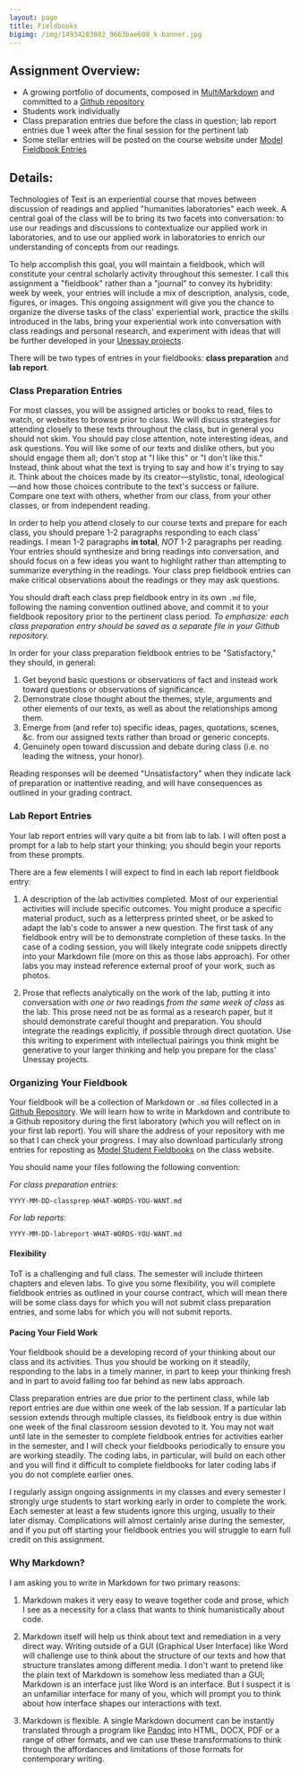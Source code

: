 ```yaml
---
layout: page
title: Fieldbooks
bigimg: /img/14934283002_9663bae608_k-banner.jpg
---
```


## Assignment Overview:

+ A growing portfolio of documents, composed in [MultiMarkdown](http://fletcherpenney.net/multimarkdown/) and committed to a [Github repository](https://github.com/)
+ Students work individually
+ Class preparation entries due before the class in question; lab report entries due 1 week after the final session for the pertinent lab
+ Some stellar entries will be posted on the course website under [Model Fieldbook Entries](/updates/models/)

## Details:

Technologies of Text is an experiential course that moves between discussion of readings and applied "humanities laboratories" each week. A central goal of the class will be to bring its two facets into conversation: to use our readings and discussions to contextualize our applied work in laboratories, and to use our applied work in laboratories to enrich our understanding of concepts from our readings. 

To help accomplish this goal, you will maintain a fieldbook, which will constitute your central scholarly activity throughout this semester. I call this assignment a "fieldbook" rather than a "journal" to convey its hybridity: week by week, your entries will include a mix of description, analysis, code, figures, or images. This ongoing assignment will give you the chance to organize the diverse tasks of the class' experiential work, practice the skills introduced in the labs, bring your experiential work into conversation with class readings and personal research, and experiment with ideas that will be further developed in your [Unessay projects](/assignments/unessay). 

There will be two types of entries in your fieldbooks: **class preparation** and **lab report**. 

### Class Preparation Entries

For most classes, you will be assigned articles or books to read, files to watch, or websites to browse prior to class. We will discuss strategies for attending closely to these texts throughout the class, but in general you should not skim. You should pay close attention, note interesting ideas, and ask questions. You will like some of our texts and dislike others, but you should engage them all; don't stop at "I like this" or "I don't like this." Instead, think about what the text is trying to say and how it's trying to say it. Think about the choices made by its creator—stylistic, tonal, ideological—and how those choices contribute to the text's success or failure. Compare one text with others, whether from our class, from your other classes, or from independent reading.

In order to help you attend closely to our course texts and prepare for each class, you should prepare 1-2 paragraphs responding to each class' readings. I mean 1-2 paragraphs **in total**, *NOT* 1-2 paragraphs per reading. Your entries should synthesize and bring readings into conversation, and should focus on a few ideas you want to highlight rather than attempting to summarize everything in the readings. Your class prep fieldbook entries can make critical observations about the readings or they may ask questions. 

You should draft each class prep fieldbook entry in its own `.md` file, following the naming convention outlined above, and commit it to your fieldbook repository prior to the pertinent class period. *To emphasize: each class preparation entry should be saved as a separate file in your Github repository.*

In order for your class preparation fieldbook entries to be "Satisfactory," they should, in general:

1. Get beyond basic questions or observations of fact and instead work toward questions or observations of significance. 
2. Demonstrate close thought about the themes, style, arguments and other elements of our texts, as well as about the relationships among them. 
3. Emerge from (and refer to) specific ideas, pages, quotations, scenes, &c. from our assigned texts rather than broad or generic concepts.
4. Genuinely open toward discussion and debate during class (i.e. no leading the witness, your honor). 

Reading responses will be deemed "Unsatisfactory" when they indicate lack of preparation or inattentive reading, and will have consequences as outlined in your grading contract.

### Lab Report Entries

Your lab report entries will vary quite a bit from lab to lab. I will often post a prompt for a lab to help start your thinking; you should begin your reports from these prompts. 

There are a few elements I will expect to find in each lab report fieldbook entry:

1. A description of the lab activities completed. Most of our experiential activities will include specific outcomes. You might produce a specific material product, such as a letterpress printed sheet, or be asked to adapt the lab's code to answer a new question. The first task of any fieldbook entry will be to demonstrate completion of these tasks. In the case of a coding session, you will likely integrate code snippets directly into your Markdown file (more on this as those labs approach). For other labs you may instead reference external proof of your work, such as photos.

2. Prose that reflects analytically on the work of the lab, putting it into conversation with *one or two* readings *from the same week of class* as the lab. This prose need not be as formal as a research paper, but it should demonstrate careful thought and preparation. You should integrate the readings explicitly, if possible through direct quotation. Use this writing to experiment with intellectual pairings you think might be generative to your larger thinking and help you prepare for the class' Unessay projects.

### Organizing Your Fieldbook

Your fieldbook will be a collection of Markdown or `.md` files collected in a [Github Repository](https://github.com/). We will learn how to write in Markdown and contribute to a Github repository during the first laboratory (which you will reflect on in your first lab report). You will share the address of your repository with me so that I can check your progress. I may also download particularly strong entries for reposting as [Model Student Fieldbooks](/updates/models/) on the class website.

You should name your files following the following convention:

*For class preparation entries:*

`YYYY-MM-DD-classprep-WHAT-WORDS-YOU-WANT.md`

*For lab reports:*

`YYYY-MM-DD-labreport-WHAT-WORDS-YOU-WANT.md`

#### Flexibility

ToT is a challenging and full class. The semester will include thirteen chapters and eleven labs. To give you some flexibility, you will complete fieldbook entries as outlined in your course contract, which will mean there will be some class days for which you will not submit class preparation entries, and some labs for which you will not submit reports. 

#### Pacing Your Field Work

Your fieldbook should be a developing record of your thinking about our class and its activities. Thus you should be working on it steadily, responding to the labs in a timely manner, in part to keep your thinking fresh and in part to avoid falling too far behind as new labs approach. 

Class preparation entries are due prior to the pertinent class, while lab report entries are due within one week of the lab session. If a particular lab session extends through multiple classes, its fieldbook entry is due within one week of the final classroom session devoted to it. You may not wait until late in the semester to complete fieldbook entries for activities earlier in the semester, and I will check your fieldbooks periodically to ensure you are working steadily. The coding labs, in particular, will build on each other and you will find it difficult to complete fieldbooks for later coding labs if you do not complete earlier ones. 

I regularly assign ongoing assignments in my classes and every semester I strongly urge students to start working early in order to complete the work. Each semester at least a few students ignore this urging, usually to their later dismay. Complications will almost certainly arise during the semester, and if you put off starting your fieldbook entries you will struggle to earn full credit on this assignment. 

### Why Markdown?

I am asking you to write in Markdown for two primary reasons: 

1. Markdown makes it very easy to weave together code and prose, which I see as a necessity for a class that wants to think humanistically about code. 

2. Markdown itself will help us think about text and remediation in a very direct way. Writing outside of a GUI (Graphical User Interface) like Word will challenge use to think about the structure of our texts and how that structure translates among different media. I don't want to pretend like the plain text of Markdown is somehow less mediated than a GUI; Markdown is an interface just like Word is an interface. But I suspect it is an unfamiliar interface for many of you, which will prompt you to think about how interface shapes our interactions with text. 

3. Markdown is flexible. A single Markdown document can be instantly translated through a program like [Pandoc](http://pandoc.org/) into HTML, DOCX, PDF or a range of other formats, and we can use these transformations to think through the affordances and limitations of those formats for contemporary writing.